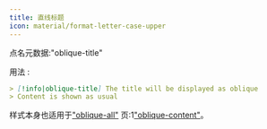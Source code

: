```yaml
---
title: 直线标题
icon: material/format-letter-case-upper
---
```


点名元数据:"oblique-title"

用法 :

```md
> [!info|oblique-title] The title will be displayed as oblique
> Content is shown as usual
```

样式本身也适用于["oblique-all"](../combined-styling/page-19.md)
页:1["oblique-content"](../content-styling/page-9.md)。

